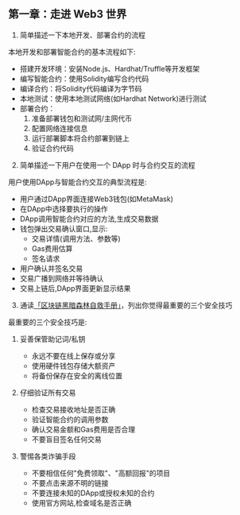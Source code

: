 ## 第一章：走进 Web3 世界

1. 简单描述一下本地开发、部署合约的流程

本地开发和部署智能合约的基本流程如下:

- 搭建开发环境：安装Node.js、Hardhat/Truffle等开发框架
- 编写智能合约：使用Solidity编写合约代码
- 编译合约：将Solidity代码编译为字节码
- 本地测试：使用本地测试网络(如Hardhat Network)进行测试
- 部署合约：
  1. 准备部署钱包和测试网/主网代币
  2. 配置网络连接信息
  3. 运行部署脚本将合约部署到链上
  4. 验证合约代码

2. 简单描述一下用户在使用一个 DApp 时与合约交互的流程

用户使用DApp与智能合约交互的典型流程是:

- 用户通过DApp界面连接Web3钱包(如MetaMask)
- 在DApp中选择要执行的操作
- DApp调用智能合约对应的方法,生成交易数据
- 钱包弹出交易确认窗口,显示:
  - 交易详情(调用方法、参数等)
  - Gas费用估算
  - 签名请求
- 用户确认并签名交易
- 交易广播到网络并等待确认
- 交易上链后,DApp界面更新显示结果

3. 通读[「区块链黑暗森林自救手册」](https://github.com/slowmist/Blockchain-dark-forest-selfguard-handbook/blob/main/README_CN.md)，列出你觉得最重要的三个安全技巧

最重要的三个安全技巧是:

1. 妥善保管助记词/私钥
   - 永远不要在线上保存或分享
   - 使用硬件钱包存储大额资产
   - 将备份保存在安全的离线位置

2. 仔细验证所有交易
   - 检查交易接收地址是否正确
   - 验证智能合约的调用参数
   - 确认交易金额和Gas费用是否合理
   - 不要盲目签名任何交易

3. 警惕各类诈骗手段
   - 不要相信任何"免费领取"、"高额回报"的项目
   - 不要点击来源不明的链接
   - 不要连接未知的DApp或授权未知的合约
   - 使用官方网站,检查域名是否正确
       
